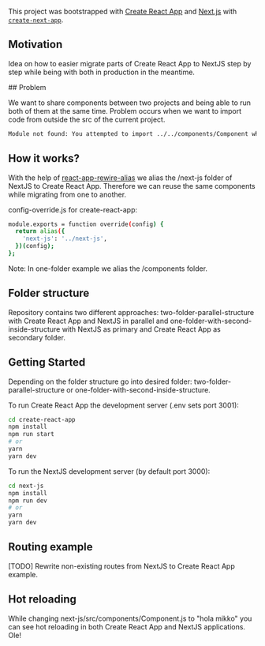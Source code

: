 This project was bootstrapped with [Create React App](https://github.com/facebook/create-react-app) and [Next.js](https://nextjs.org/) with [`create-next-app`](https://github.com/vercel/next.js/tree/canary/packages/create-next-app).

## Motivation

Idea on how to easier migrate parts of Create React App to NextJS step by step while being with both in production in the meantime.

## Problem

We want to share components between two projects and being able to run both of them at the same time. Problem occurs when we want to import code from outside the src of the current project.

```bash
Module not found: You attempted to import ../../components/Component which falls outside of the project src/ directory. Relative imports outside of src/ are not supported.
```

## How it works?

With the help of [react-app-rewire-alias](https://github.com/oklas/react-app-rewire-alias) we alias the /next-js folder of NextJS to Create React App. Therefore we can reuse the same components while migrating from one to another.

config-override.js for create-react-app:

```bash
module.exports = function override(config) {
  return alias({
    'next-js': '../next-js',
  })(config);
};
```

Note: In one-folder example we alias the /components folder.

## Folder structure

Repository contains two different approaches: two-folder-parallel-structure with Create React App and NextJS in parallel and one-folder-with-second-inside-structure with NextJS as primary and Create React App as secondary folder.

## Getting Started

Depending on the folder structure go into desired folder: two-folder-parallel-structure or one-folder-with-second-inside-structure.

To run Create React App the development server (.env sets port 3001):

```bash
cd create-react-app
npm install
npm run start
# or
yarn
yarn dev
```

To run the NextJS development server (by default port 3000):

```bash
cd next-js
npm install
npm run dev
# or
yarn
yarn dev
```

## Routing example

[TODO] Rewrite non-existing routes from NextJS to Create React App example.

## Hot reloading

While changing next-js/src/components/Component.js to "hola mikko" you can see hot reloading in both Create React App and NextJS applications. Ole!
